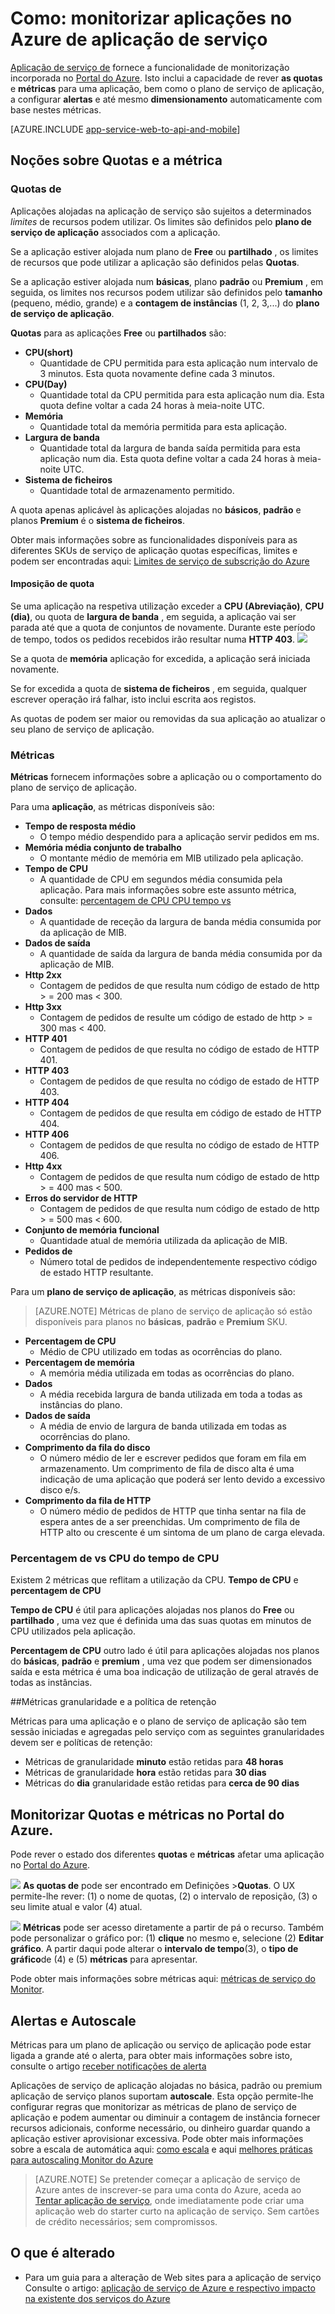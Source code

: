 <properties
    pageTitle="Aplicações de monitorização no Azure de aplicação de serviço"
    description="Saiba como monitorizar aplicações na aplicação de serviço de Azure utilizando o Portal do Azure."
    services="app-service"
    documentationCenter=""
    authors="btardif"
    manager="wpickett"
    editor="mollybos"/>

<tags
    ms.service="app-service"
    ms.workload="na"
    ms.tgt_pltfrm="na"
    ms.devlang="na"
    ms.topic="article"
    ms.date="09/07/2016"
    ms.author="byvinyal"/>

# <a name="how-to-monitor-apps-in-azure-app-service"></a>Como: monitorizar aplicações no Azure de aplicação de serviço

[Aplicação de serviço de](http://go.microsoft.com/fwlink/?LinkId=529714) fornece a funcionalidade de monitorização incorporada no [Portal do Azure](https://portal.azure.com).
Isto inclui a capacidade de rever **as quotas** e **métricas** para uma aplicação, bem como o plano de serviço de aplicação, a configurar **alertas** e até mesmo **dimensionamento** automaticamente com base nestes métricas.

[AZURE.INCLUDE [app-service-web-to-api-and-mobile](../../includes/app-service-web-to-api-and-mobile.md)]

## <a name="understanding-quotas-and-metrics"></a>Noções sobre Quotas e a métrica

### <a name="quotas"></a>Quotas de

Aplicações alojadas na aplicação de serviço são sujeitos a determinados *limites* de recursos podem utilizar. Os limites são definidos pelo **plano de serviço de aplicação** associados com a aplicação.

Se a aplicação estiver alojada num plano de **Free** ou **partilhado** , os limites de recursos que pode utilizar a aplicação são definidos pelas **Quotas**.

Se a aplicação estiver alojada num **básicas**, plano **padrão** ou **Premium** , em seguida, os limites nos recursos podem utilizar são definidos pelo **tamanho** (pequeno, médio, grande) e a **contagem de instâncias** (1, 2, 3,...) do **plano de serviço de aplicação**.

**Quotas** para as aplicações **Free** ou **partilhados** são:

* **CPU(short)**
   * Quantidade de CPU permitida para esta aplicação num intervalo de 3 minutos. Esta quota novamente define cada 3 minutos.
* **CPU(Day)**
   * Quantidade total da CPU permitida para esta aplicação num dia. Esta quota define voltar a cada 24 horas à meia-noite UTC.
* **Memória**
   * Quantidade total da memória permitida para esta aplicação.
* **Largura de banda**
   * Quantidade total da largura de banda saída permitida para esta aplicação num dia.
   Esta quota define voltar a cada 24 horas à meia-noite UTC.
* **Sistema de ficheiros**
   * Quantidade total de armazenamento permitido.

A quota apenas aplicável às aplicações alojadas no **básicos**, **padrão** e planos **Premium** é o **sistema de ficheiros**.

Obter mais informações sobre as funcionalidades disponíveis para as diferentes SKUs de serviço de aplicação quotas específicas, limites e podem ser encontradas aqui: [Limites de serviço de subscrição do Azure](../azure-subscription-service-limits.md#app-service-limits)

#### <a name="quota-enforcement"></a>Imposição de quota

Se uma aplicação na respetiva utilização exceder a **CPU (Abreviação)**, **CPU (dia)**, ou quota de **largura de banda** , em seguida, a aplicação vai ser parada até que a quota de conjuntos de novamente. Durante este período de tempo, todos os pedidos recebidos irão resultar numa **HTTP 403**.
![][http403]

Se a quota de **memória** aplicação for excedida, a aplicação será iniciada novamente.

Se for excedida a quota de **sistema de ficheiros** , em seguida, qualquer escrever operação irá falhar, isto inclui escrita aos registos.

As quotas de podem ser maior ou removidas da sua aplicação ao atualizar o seu plano de serviço de aplicação.

### <a name="metrics"></a>Métricas

**Métricas** fornecem informações sobre a aplicação ou o comportamento do plano de serviço de aplicação.

Para uma **aplicação**, as métricas disponíveis são:

* **Tempo de resposta médio**
   * O tempo médio despendido para a aplicação servir pedidos em ms.
* **Memória média conjunto de trabalho**
   * O montante médio de memória em MIB utilizado pela aplicação.
* **Tempo de CPU**
   * A quantidade de CPU em segundos média consumida pela aplicação. Para mais informações sobre este assunto métrica, consulte: [percentagem de CPU CPU tempo vs](#cpu-time-vs-cpu-percentage)
* **Dados**
   * A quantidade de receção da largura de banda média consumida por da aplicação de MIB.
* **Dados de saída**
   * A quantidade de saída da largura de banda média consumida por da aplicação de MIB.
* **Http 2xx**
   * Contagem de pedidos de que resulta num código de estado de http > = 200 mas < 300.
* **Http 3xx**
   * Contagem de pedidos de resulte um código de estado de http > = 300 mas < 400.
* **HTTP 401**
   * Contagem de pedidos de que resulta no código de estado de HTTP 401.
* **HTTP 403**
   * Contagem de pedidos de que resulta no código de estado de HTTP 403.
* **HTTP 404**
   * Contagem de pedidos de que resulta em código de estado de HTTP 404.
* **HTTP 406**
   * Contagem de pedidos de que resulta no código de estado de HTTP 406.
* **Http 4xx**
   * Contagem de pedidos de que resulta num código de estado de http > = 400 mas < 500.
* **Erros do servidor de HTTP**
   * Contagem de pedidos de que resulta num código de estado de http > = 500 mas < 600.
* **Conjunto de memória funcional**
   * Quantidade atual de memória utilizada da aplicação de MIB.
* **Pedidos de**
   * Número total de pedidos de independentemente respectivo código de estado HTTP resultante.

Para um **plano de serviço de aplicação**, as métricas disponíveis são:

>[AZURE.NOTE] Métricas de plano de serviço de aplicação só estão disponíveis para planos no **básicas**, **padrão** e **Premium** SKU.

* **Percentagem de CPU**
   * Médio de CPU utilizado em todas as ocorrências do plano.
* **Percentagem de memória**
   * A memória média utilizada em todas as ocorrências do plano.
* **Dados**
   * A média recebida largura de banda utilizada em toda a todas as instâncias do plano.
* **Dados de saída**
   * A média de envio de largura de banda utilizada em todas as ocorrências do plano.
* **Comprimento da fila do disco**
   * O número médio de ler e escrever pedidos que foram em fila em armazenamento. Um comprimento de fila de disco alta é uma indicação de uma aplicação que poderá ser lento devido a excessivo disco e/s.
* **Comprimento da fila de HTTP**
   * O número médio de pedidos de HTTP que tinha sentar na fila de espera antes de a ser preenchidas. Um comprimento de fila de HTTP alto ou crescente é um sintoma de um plano de carga elevada.

### <a name="cpu-time-vs-cpu-percentage"></a>Percentagem de vs CPU do tempo de CPU
<!-- To do: Fix Anchor (#CPU-time-vs.-CPU-percentage) -->

Existem 2 métricas que reflitam a utilização da CPU. **Tempo de CPU** e **percentagem de CPU**

**Tempo de CPU** é útil para aplicações alojadas nos planos do **Free** ou **partilhado** , uma vez que é definida uma das suas quotas em minutos de CPU utilizados pela aplicação.

**Percentagem de CPU** outro lado é útil para aplicações alojadas nos planos do **básicas**, **padrão** e **premium** , uma vez que podem ser dimensionados saída e esta métrica é uma boa indicação de utilização de geral através de todas as instâncias.

##<a name="metrics-granularity-and-retention-policy"></a>Métricas granularidade e a política de retenção

Métricas para uma aplicação e o plano de serviço de aplicação são tem sessão iniciadas e agregadas pelo serviço com as seguintes granularidades devem ser e políticas de retenção:

 * Métricas de granularidade **minuto** estão retidas para **48 horas**
 * Métricas de granularidade **hora** estão retidas para **30 dias**
 * Métricas do **dia** granularidade estão retidas para **cerca de 90 dias**

## <a name="monitoring-quotas-and-metrics-in-the-azure-portal"></a>Monitorizar Quotas e métricas no Portal do Azure.

Pode rever o estado dos diferentes **quotas** e **métricas** afetar uma aplicação no [Portal do Azure](https://portal.azure.com).

![][quotas]
**As quotas de** pode ser encontrado em Definições >**Quotas**. O UX permite-lhe rever: (1) o nome de quotas, (2) o intervalo de reposição, (3) o seu limite atual e valor (4) atual.

![][metrics]
**Métricas** pode ser acesso diretamente a partir de pá o recurso. Também pode personalizar o gráfico por: (1) **clique** no mesmo e, selecione (2) **Editar gráfico**.
A partir daqui pode alterar o **intervalo de tempo**(3), o **tipo de gráfico**de (4) e (5) **métricas** para apresentar.  

Pode obter mais informações sobre métricas aqui: [métricas de serviço do Monitor](../monitoring-and-diagnostics/insights-how-to-customize-monitoring.md).

## <a name="alerts-and-autoscale"></a>Alertas e Autoscale
Métricas para um plano de aplicação ou serviço de aplicação pode estar ligada a grande até o alerta, para obter mais informações sobre isto, consulte o artigo [receber notificações de alerta](../monitoring-and-diagnostics/insights-receive-alert-notifications.md)

Aplicações de serviço de aplicação alojadas no básica, padrão ou premium aplicação de serviço planos suportam **autoscale**. Esta opção permite-lhe configurar regras que monitorizar as métricas de plano de serviço de aplicação e podem aumentar ou diminuir a contagem de instância fornecer recursos adicionais, conforme necessário, ou dinheiro guardar quando a aplicação estiver aprovisionar excessiva. Pode obter mais informações sobre a escala de automática aqui: [como escala](../monitoring-and-diagnostics/insights-how-to-scale.md) e aqui [melhores práticas para autoscaling Monitor do Azure](../monitoring-and-diagnostics/insights-autoscale-best-practices.md)

>[AZURE.NOTE] Se pretender começar a aplicação de serviço de Azure antes de inscrever-se para uma conta do Azure, aceda ao [Tentar aplicação de serviço](http://go.microsoft.com/fwlink/?LinkId=523751), onde imediatamente pode criar uma aplicação web do starter curto na aplicação de serviço. Sem cartões de crédito necessários; sem compromissos.

## <a name="whats-changed"></a>O que é alterado
* Para um guia para a alteração de Web sites para a aplicação de serviço Consulte o artigo: [aplicação de serviço de Azure e respectivo impacto na existente dos serviços do Azure](http://go.microsoft.com/fwlink/?LinkId=529714)

[fzilla]:http://go.microsoft.com/fwlink/?LinkId=247914
[vmsizes]:http://go.microsoft.com/fwlink/?LinkID=309169



<!-- Images. -->
[http403]: ./media/web-sites-monitor/http403.png
[quotas]: ./media/web-sites-monitor/quotas.png
[metrics]: ./media/web-sites-monitor/metrics.png
